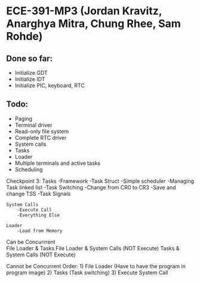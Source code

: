 ECE-391-MP3 (Jordan Kravitz, Anarghya Mitra, Chung Rhee, Sam Rohde)
===========

Done so far:
-------------------------
* Initialize GDT
* Initialize IDT 
* Initialize PIC, keyboard, RTC

Todo:
-------------------------

* Paging
* Terminal driver
* Read-only file system
* Complete RTC driver
* System calls
* Tasks
* Loader
* Multiple terminals and active tasks
* Scheduling


Checkpoint 3:
	Tasks
		-Framework 
			-Task Struct
		-Simple scheduler
			-Managing Task linked list
		-Task Switching
			-Change from CR0 to CR3
			-Save and change TSS
		-Task Signals
		
	System Calls
		-Execute Call
		-Everything Else
		
	Loader
		-Load from Memory
		
Can be Concurrrent	
	File Loader & Tasks
	File Loader & System Calls (NOT Execute)
	Tasks & System Calls (NOT Execute)

Cannot be Concurrent
	Order:
		1) File Loader (Have to have the program in program image)
		2) Tasks (Task switching)
		3) Execute System Call
